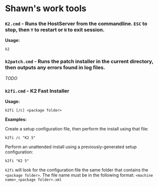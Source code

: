 Shawn's work tools
==================

### `K2.cmd` - Runs the HostServer from the commandline. `ESC` to stop, then `Y` to restart or `N` to exit session.

**Usage:**

```
k2
```

### `k2patch.cmd` - Runs the patch installer in the current directory, then outputs any errors found in log files.

_TODO_

### `k2fi.cmd` - K2 Fast Installer

**Usage:**

```
k2fi [/c] <package folder>
```

**Examples:**

Create a setup configuration file, then perform the install using that file:

```
k2fi /c "K2 5"
```

Perform an unattended install using a previously-generated setup configuration:

```
k2fi "K2 5"
```

`k2fi` will look for the configuration file the same folder that contains the `<package folder>`. The file name
must be in the following format: `<machine name>_<package folder>.xml`
